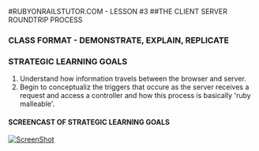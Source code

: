 #RUBYONRAILSTUTOR.COM - LESSON #3
##THE CLIENT SERVER ROUNDTRIP PROCESS

### CLASS FORMAT - DEMONSTRATE, EXPLAIN, REPLICATE

### STRATEGIC LEARNING GOALS
1. Understand how information travels between the browser and server.
1. Begin to conceptualiz the triggers that occure as the server receives a request and access a controller and how this process is basically 'ruby malleable'.

#### SCREENCAST OF STRATEGIC LEARNING GOALS

[![ScreenShot](https://dl.dropboxusercontent.com/u/12834645/railstutor/clientserver.jpg)](https://vimeo.com/79428511)
